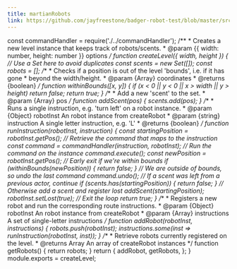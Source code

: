 ```yaml
---
title: martianRobots
link: https://github.com/jayfreestone/badger-robot-test/blob/master/src/createLevel/index.js
---
```

const commandHandler = require('./../commandHandler'); /** * Creates a new level instance that keeps track of robots/scents. * @param {{ width: number, height: number }} options */ function createLevel({ width, height }) { // Use a Set here to avoid duplicates const scents = new Set([]); const robots = []; /** * Checks if a position is out of the level 'bounds', i.e. if it has gone * beyond the width/height. * @param {Array<number>} coordinates * @returns {boolean} */ function withinBounds([x, y]) { if (x < 0 || y < 0 || x > width || y > height) return false; return true; } /** * Add a new 'scent' to the set. * @param {Array<number>} pos */ function addScent(pos) { scents.add(pos); } /** * Runs a single instruction, e.g. 'turn left' on a robot instance. * @param {Object} robotInst An robot instance from createRobot * @param {string} instruction A single letter instruction, e.g. 'L' * @returns {boolean} */ function runInstruction(robotInst, instruction) { const startingPosition = robotInst.getPos(); // Retrieve the command that maps to the instruction const command = commandHandler(instruction, robotInst); // Run the command on the instance command.execute(); const newPosition = robotInst.getPos(); // Early exit if we're within bounds if (withinBounds(newPosition)) { return false; } // We are outside of bounds, so undo the last command command.undo(); // If a scent was left from a previous actor, continue if (scents.has(startingPosition)) { return false; } // Otherwise add a scent and register lost addScent(startingPosition); robotInst.setLost(true); // Exit the loop return true; } /** * Registers a new robot and run the corresponding route instructions. * @param {Object} robotInst An robot instance from createRobot * @param {Array<string>} instructions A set of single-letter instructions */ function addRobot(robotInst, instructions) { robots.push(robotInst); instructions.some(inst => runInstruction(robotInst, inst)); } /** * Retrieve robots currently registered on the level. * @returns Array<Object> An array of createRobot instances */ function getRobots() { return robots; } return { addRobot, getRobots, }; } module.exports = createLevel;
